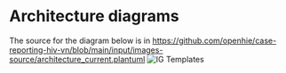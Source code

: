 # Architecture diagrams

The source for the diagram below is in  https://github.com/openhie/case-reporting-hiv-vn/blob/main/input/images-source/architecture_current.plantuml
![IG Templates](http://www.plantuml.com/plantuml/proxy?cache=no&src=https://raw.githubusercontent.com/openhie/case-reporting-hiv-vn/main/input/images-source/architecture_current.plantuml)

